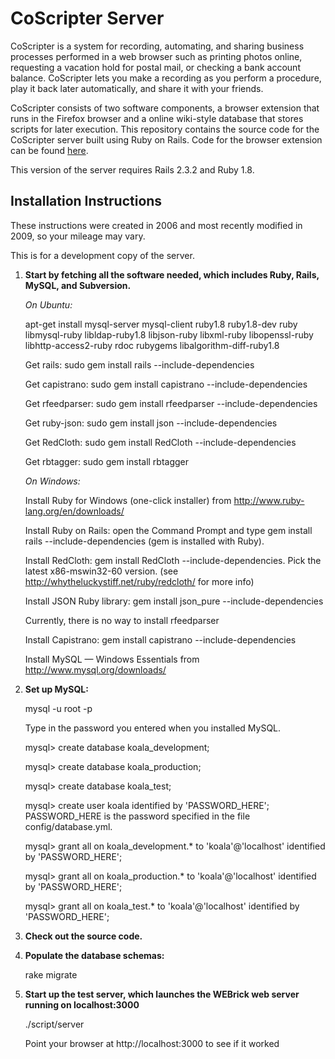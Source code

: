 CoScripter Server
=================

CoScripter is a system for recording, automating, and sharing business processes performed in a web browser such as printing photos online, requesting a vacation hold for postal mail, or checking a bank account balance. CoScripter lets you make a recording as you perform a procedure, play it back later automatically, and share it with your friends.

CoScripter consists of two software components, a browser extension that runs in the Firefox browser and a online wiki-style database that stores scripts for later execution. This repository contains the source code for the CoScripter server built using Ruby on Rails. Code for the browser extension can be found [here](http://github.com/jeffnichols-ibm/coscripter-extension).

This version of the server requires Rails 2.3.2 and Ruby 1.8.

Installation Instructions
-------------------------

These instructions were created in 2006 and most recently modified in 2009, so your mileage may vary.

This is for a development copy of the server.

1.	**Start by fetching all the software needed, which includes Ruby, Rails, MySQL, and Subversion.**

	*On Ubuntu:*

	apt-get install mysql-server mysql-client ruby1.8 ruby1.8-dev ruby libmysql-ruby libldap-ruby1.8 libjson-ruby libxml-ruby libopenssl-ruby libhttp-access2-ruby rdoc rubygems libalgorithm-diff-ruby1.8

	Get rails: sudo gem install rails --include-dependencies

	Get capistrano: sudo gem install capistrano --include-dependencies

	Get rfeedparser: sudo gem install rfeedparser --include-dependencies

	Get ruby-json: sudo gem install json --include-dependencies

	Get RedCloth: sudo gem install RedCloth --include-dependencies

	Get rbtagger: sudo gem install rbtagger

	*On Windows:*

	Install Ruby for Windows (one-click installer) from http://www.ruby-lang.org/en/downloads/

	Install Ruby on Rails: open the Command Prompt and type gem install rails --include-dependencies (gem is installed with Ruby).

	Install RedCloth: gem install RedCloth --include-dependencies. Pick the latest x86-mswin32-60 version. (see http://whytheluckystiff.net/ruby/redcloth/ for more info)

	Install JSON Ruby library: gem install json_pure --include-dependencies

	Currently, there is no way to install rfeedparser

	Install Capistrano: gem install capistrano --include-dependencies

	Install MySQL — Windows Essentials from http://www.mysql.org/downloads/

2. 	**Set up MySQL:**

	mysql -u root -p

	Type in the password you entered when you installed MySQL.

	mysql> create database koala_development;

	mysql> create database koala_production;

	mysql> create database koala_test;

	mysql> create user koala identified by 'PASSWORD_HERE';
PASSWORD_HERE is the password specified in the file config/database.yml.

	mysql> grant all on koala_development.* to 'koala'@'localhost' identified by 'PASSWORD_HERE';

	mysql> grant all on koala_production.* to 'koala'@'localhost' identified by 'PASSWORD_HERE';

	mysql> grant all on koala_test.* to 'koala'@'localhost' identified by 'PASSWORD_HERE';

3.	**Check out the source code.**

4. 	**Populate the database schemas:**

	rake migrate

5. 	**Start up the test server, which launches the WEBrick web server running on localhost:3000**

	./script/server

	Point your browser at http://localhost:3000 to see if it worked
